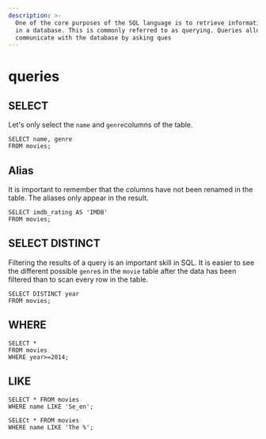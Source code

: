 ```yaml
---
description: >-
  One of the core purposes of the SQL language is to retrieve information stored
  in a database. This is commonly referred to as querying. Queries allow us to
  communicate with the database by asking ques
---
```


# queries

## SELECT

 Let's only select the `name` and `genre`columns of the table.

```text
SELECT name, genre 
FROM movies;
```

## Alias

 It is important to remember that the columns have not been renamed in the table. The aliases only appear in the result.

```text
SELECT imdb_rating AS 'IMDB'
FROM movies;
```

## SELECT DISTINCT

 Filtering the results of a query is an important skill in SQL. It is easier to see the different possible `genre`s in the `movie` table after the data has been filtered than to scan every row in the table.

```text
SELECT DISTINCT year
FROM movies;
```

## WHERE

```text
SELECT *
FROM movies
WHERE year>=2014;

```

## LIKE

```text
SELECT * FROM movies
WHERE name LIKE 'Se_en';
```

```text
SELECt * FROM movies 
WHERE name LIKE 'The %';
```

## 

